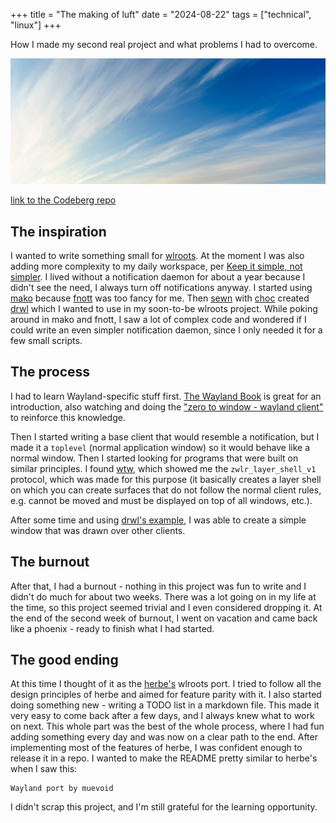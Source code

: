 +++
title = "The making of luft"
date = "2024-08-22"
tags = ["technical", "linux"]
+++

How I made my second real project and what problems I had to overcome.

<!--more-->

![air](air.jpg)

[link to the Codeberg repo](https://codeberg.org/marendowski/luft)

## The inspiration

I wanted to write something small for [wlroots](https://gitlab.freedesktop.org/wlroots/wlroots/). At the moment I was also adding more complexity to my daily workspace, per [Keep it simple, not simpler](../simple). I lived without a notification daemon for about a year because I didn't see the need, I always turn off notifications anyway. I started using [mako](https://github.com/emersion/mako) because [fnott](https://codeberg.org/dnkl/fnott) was too fancy for me. Then [sewn](https://codeberg.org/sewn) with [choc](https://codeberg.org/notchoc) created [drwl](https://codeberg.org/sewn/drwl) which I wanted to use in my soon-to-be wlroots project. While poking around in mako and fnott, I saw a lot of complex code and wondered if I could write an even simpler notification daemon, since I only needed it for a few small scripts.

## The process

I had to learn Wayland-specific stuff first. [The Wayland Book](https://wayland-book.com/) is great for an introduction, also watching and doing the ["zero to window - wayland client"](https://www.youtube.com/watch?v=iIVIu7YRdY0) to reinforce this knowledge.

Then I started writing a base client that would resemble a notification, but I made it a `toplevel` (normal application window) so it would behave like a normal window. Then I started looking for programs that were built on similar principles. I found [wtw](https://codeberg.org/sewn/wtw), which showed me the `zwlr_layer_shell_v1` protocol, which was made for this purpose (it basically creates a layer shell on which you can create surfaces that do not follow the normal client rules, e.g. cannot be moved and must be displayed on top of all windows, etc.).

After some time and using [drwl's example](https://codeberg.org/sewn/drwl/src/branch/master/example), I was able to create a simple window that was drawn over other clients.

## The burnout

After that, I had a burnout - nothing in this project was fun to write and I didn't do much for about two weeks. There was a lot going on in my life at the time, so this project seemed trivial and I even considered dropping it. At the end of the second week of burnout, I went on vacation and came back like a phoenix - ready to finish what I had started.

## The good ending

At this time I thought of it as the [herbe's](https://github.com/dudik/herbe) wlroots port. I tried to follow all the design principles of herbe and aimed for feature parity with it. I also started doing something new - writing a TODO list in a markdown file. This made it very easy to come back after a few days, and I always knew what to work on next. This whole part was the best of the whole process, where I had fun adding something every day and was now on a clear path to the end. After implementing most of the features of herbe, I was confident enough to release it in a repo. I wanted to make the README pretty similar to herbe's when I saw this:

```
Wayland port by muevoid
```

I didn't scrap this project, and I'm still grateful for the learning opportunity.
